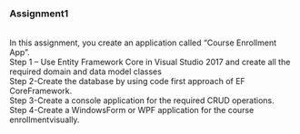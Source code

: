 <h3>Assignment1</h3><br>
In this assignment, you create an application called “Course Enrollment App”.<br>
Step 1 – Use Entity Framework Core in Visual Studio 2017 and create all the required domain and data model classes<br>
Step 2-Create the database by using code first approach of EF CoreFramework.<br>
Step 3-Create a console application for the required CRUD operations.<br>
Step 4-Create a WindowsForm or WPF application for the course enrollmentvisually.<br>
